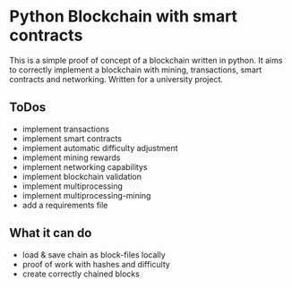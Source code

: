 # Python Blockchain with smart contracts
This is a simple proof of concept of a blockchain written in python.
It aims to correctly implement a blockchain with mining, transactions, smart contracts and networking.
Written for a university project.

## ToDos
- implement transactions
- implement smart contracts
- implement automatic difficulty adjustment
- implement mining rewards
- implement networking capabilitys
- implement blockchain validation
- implement multiprocessing
- implement multiprocessing-mining
- add a requirements file

## What it can do
- load & save chain as block-files locally
- proof of work with hashes and difficulty
- create correctly chained blocks
